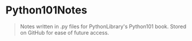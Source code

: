 # Python101Notes
> Notes written in .py files for PythonLibrary's Python101 book. Stored on GitHub for ease of future access. 
